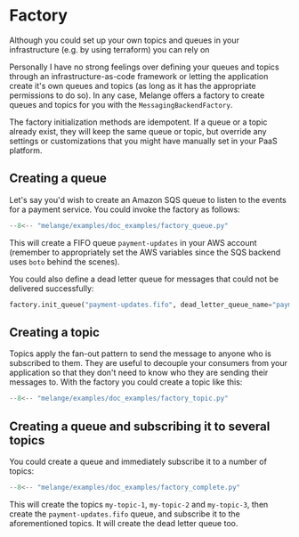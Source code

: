 # Factory

Although you could set up your own topics and queues in your infrastructure
(e.g. by using terraform) you can rely on 

Personally I have no strong feelings over defining your queues and topics through
an infrastructure-as-code framework or letting the application create it's own
queues and topics (as long as it has the appropriate permissions to do so). In any
case, Melange offers a factory to create queues and topics for you with the
`MessagingBackendFactory`.

The factory initialization methods are idempotent. If a queue or a topic already exist, they will 
keep the same queue or topic, but override any settings or customizations that you
might have manually set in your PaaS platform. 

## Creating a queue

Let's say you'd wish to create an Amazon SQS queue to listen to the events for a 
payment service. You could invoke the factory as follows:


``` py
--8<-- "melange/examples/doc_examples/factory_queue.py"
```

This will create a FIFO queue `payment-updates` in your AWS account (remember to
appropriately set the AWS variables since the SQS backend uses `boto` behind the
scenes).

You could also define a dead letter queue for messages that could not
be delivered successfully:

``` py
factory.init_queue("payment-updates.fifo", dead_letter_queue_name="payment-updates.fifo")
```

## Creating a topic

Topics apply the fan-out pattern to send the message to anyone who is subscribed
to them. They are useful to decouple your consumers from your application
so that they don't need to know who they are sending their messages to. With
the factory you could create a topic like this:

``` py
--8<-- "melange/examples/doc_examples/factory_topic.py"
```


## Creating a queue and subscribing it to several topics

You could create a queue and immediately subscribe it to a number of topics:

``` py
--8<-- "melange/examples/doc_examples/factory_complete.py"
```

This will create the topics `my-topic-1`, `my-topic-2` and `my-topic-3`,
then create the `payment-updates.fifo` queue, and subscribe it to the
aforementioned topics. It will create the dead letter queue too.
